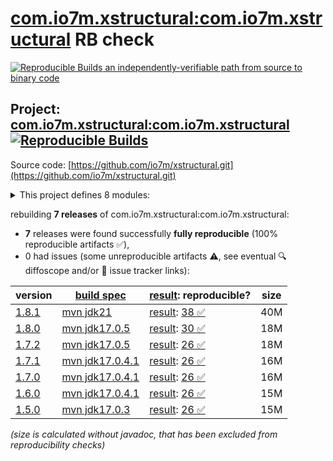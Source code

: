 [com.io7m.xstructural:com.io7m.xstructural](https://central.sonatype.com/artifact/com.io7m.xstructural/com.io7m.xstructural/versions) RB check
=======

[![Reproducible Builds](https://reproducible-builds.org/images/logos/rb.svg) an independently-verifiable path from source to binary code](https://reproducible-builds.org/)

## Project: [com.io7m.xstructural:com.io7m.xstructural](https://central.sonatype.com/artifact/com.io7m.xstructural/com.io7m.xstructural/versions) [![Reproducible Builds](https://img.shields.io/endpoint?url=https://raw.githubusercontent.com/jvm-repo-rebuild/reproducible-central/master/content/com/io7m/xstructural/badge.json)](https://github.com/jvm-repo-rebuild/reproducible-central/blob/master/content/com/io7m/xstructural/README.md)

Source code: [https://github.com/io7m/xstructural.git](https://github.com/io7m/xstructural.git)

<details><summary>This project defines 8 modules:</summary>

* [com.io7m.xstructural:com.io7m.xstructural](https://central.sonatype.com/artifact/com.io7m.xstructural/com.io7m.xstructural/1.8.1)
* [com.io7m.xstructural:com.io7m.xstructural.api](https://central.sonatype.com/artifact/com.io7m.xstructural/com.io7m.xstructural.api/1.8.1)
* [com.io7m.xstructural:com.io7m.xstructural.cmdline](https://central.sonatype.com/artifact/com.io7m.xstructural/com.io7m.xstructural.cmdline/1.8.1)
* [com.io7m.xstructural:com.io7m.xstructural.documentation](https://central.sonatype.com/artifact/com.io7m.xstructural/com.io7m.xstructural.documentation/1.8.1)
* [com.io7m.xstructural:com.io7m.xstructural.maven_plugin](https://central.sonatype.com/artifact/com.io7m.xstructural/com.io7m.xstructural.maven_plugin/1.8.1)
* [com.io7m.xstructural:com.io7m.xstructural.tests](https://central.sonatype.com/artifact/com.io7m.xstructural/com.io7m.xstructural.tests/1.8.1)
* [com.io7m.xstructural:com.io7m.xstructural.vanilla](https://central.sonatype.com/artifact/com.io7m.xstructural/com.io7m.xstructural.vanilla/1.8.1)
* [com.io7m.xstructural:com.io7m.xstructural.xml](https://central.sonatype.com/artifact/com.io7m.xstructural/com.io7m.xstructural.xml/1.8.1)
</details>

rebuilding **7 releases** of com.io7m.xstructural:com.io7m.xstructural:
- **7** releases were found successfully **fully reproducible** (100% reproducible artifacts :white_check_mark:),
- 0 had issues (some unreproducible artifacts :warning:, see eventual :mag: diffoscope and/or :memo: issue tracker links):

| version | [build spec](/BUILDSPEC.md) | [result](https://reproducible-builds.org/docs/jvm/): reproducible? | size |
| -- | --------- | ------ | -- |
| [1.8.1](https://central.sonatype.com/artifact/com.io7m.xstructural/com.io7m.xstructural/1.8.1/pom) | [mvn jdk21](com.io7m.xstructural-1.8.1.buildspec) | [result](com.io7m.xstructural-1.8.1.buildinfo): [38 :white_check_mark: ](com.io7m.xstructural-1.8.1.buildcompare) | 40M |
| [1.8.0](https://central.sonatype.com/artifact/com.io7m.xstructural/com.io7m.xstructural/1.8.0/pom) | [mvn jdk17.0.5](com.io7m.xstructural-1.8.0.buildspec) | [result](com.io7m.xstructural-1.8.0.buildinfo): [30 :white_check_mark: ](com.io7m.xstructural-1.8.0.buildcompare) | 18M |
| [1.7.2](https://central.sonatype.com/artifact/com.io7m.xstructural/com.io7m.xstructural/1.7.2/pom) | [mvn jdk17.0.5](com.io7m.xstructural-1.7.2.buildspec) | [result](com.io7m.xstructural-1.7.2.buildinfo): [26 :white_check_mark: ](com.io7m.xstructural-1.7.2.buildcompare) | 18M |
| [1.7.1](https://central.sonatype.com/artifact/com.io7m.xstructural/com.io7m.xstructural/1.7.1/pom) | [mvn jdk17.0.4.1](com.io7m.xstructural-1.7.1.buildspec) | [result](com.io7m.xstructural-1.7.1.buildinfo): [26 :white_check_mark: ](com.io7m.xstructural-1.7.1.buildcompare) | 16M |
| [1.7.0](https://central.sonatype.com/artifact/com.io7m.xstructural/com.io7m.xstructural/1.7.0/pom) | [mvn jdk17.0.4.1](com.io7m.xstructural-1.7.0.buildspec) | [result](com.io7m.xstructural-1.7.0.buildinfo): [26 :white_check_mark: ](com.io7m.xstructural-1.7.0.buildcompare) | 16M |
| [1.6.0](https://central.sonatype.com/artifact/com.io7m.xstructural/com.io7m.xstructural/1.6.0/pom) | [mvn jdk17.0.4.1](com.io7m.xstructural-1.6.0.buildspec) | [result](com.io7m.xstructural-1.6.0.buildinfo): [26 :white_check_mark: ](com.io7m.xstructural-1.6.0.buildcompare) | 15M |
| [1.5.0](https://central.sonatype.com/artifact/com.io7m.xstructural/com.io7m.xstructural/1.5.0/pom) | [mvn jdk17.0.3](com.io7m.xstructural-1.5.0.buildspec) | [result](com.io7m.xstructural-1.5.0.buildinfo): [26 :white_check_mark: ](com.io7m.xstructural-1.5.0.buildcompare) | 15M |

<i>(size is calculated without javadoc, that has been excluded from reproducibility checks)</i>
